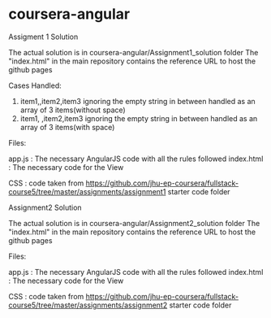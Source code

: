 # coursera-angular
Assigment 1 Solution

The actual solution is in coursera-angular/Assignment1_solution folder
The "index.html" in the main repository contains the reference URL to host the github pages

Cases Handled:
1. item1,,item2,item3 ignoring the empty string in between handled as an array of 3 items(without space)
2. item1, ,item2,item3 ignoring the empty string in between handled as an array of 3 items(with space)

Files:

app.js : The necessary AngularJS code with all the rules followed
index.html : The necessary code for the  View

CSS : code taken from https://github.com/jhu-ep-coursera/fullstack-course5/tree/master/assignments/assignment1 starter  code folder


Assignment2 Solution


The actual solution is in coursera-angular/Assignment2_solution folder
The "index.html" in the main repository contains the reference URL to host the github pages

Files:

app.js : The necessary AngularJS code with all the rules followed
index.html : The necessary code for the  View

CSS : code taken from https://github.com/jhu-ep-coursera/fullstack-course5/tree/master/assignments/assignment2 starter  code folder

